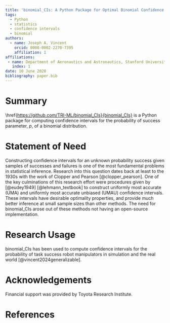 ```yaml
---
title: 'binomial_CIs: A Python Package for Optimal Binomial Confidence Intervals'
tags:
  - Python
  - statistics
  - confidence intervals
  - binomial
authors:
  - name: Joseph A. Vincent
    orcid: 0000-0002-2270-7395
    affiliation: 1
affiliations:
 - name: Department of Aeronautics and Astronautics, Stanford University
   index: 1
date: 10 June 2020
bibliography: paper.bib
---
```




# Summary

\href{https://github.com/TRI-ML/binomial_CIs}{binomial_CIs} is a Python package for computing confidence intervals for the probability of success parameter, $p$, of a binomial distribution.



# Statement of Need

Constructing confidence intervals for an unknown probability success given samples of successes and failures is one of the most fundamental problems in statistical inference.
Research into this question dates back at least to the 1930s with the work of Clopper and Pearson [@clopper_pearson].
One of the key culminations of this research effort were procedures given by [@eudey1949] [@lehmann_textbook] to construct uniformly most accurate (UMA) and uniformly most accurate unbiased (UMAU) confidence intervals.
These intervals have desirable optimality properties, and provide much better inference at small sample sizes than other methods.
The need for binomial_CIs arose out of these methods not having an open-source implementation.



# Research Usage

binomial_CIs has been used to compute confidence intervals for the probability of task success robot manipulators in simulation and the real world [@vincent2024generalizable].



# Acknowledgements

Financial support was provided by Toyota Research Institute.



# References
